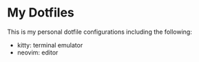 # My Dotfiles
This is my personal dotfile configurations including the following: 
- kitty: terminal emulator
- neovim: editor
